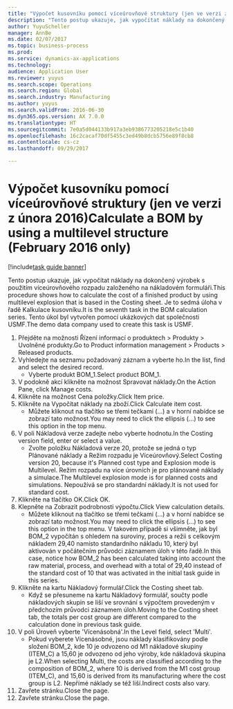 ```yaml
--- 
title: "Výpočet kusovníku pomocí víceúrovňové struktury (jen ve verzi z února 2016)"
description: "Tento postup ukazuje, jak vypočítat náklady na dokončený výrobek s použitím víceúrovňového rozpadu založeného na nákladovém formuláři."
author: YuyuScheller
manager: AnnBe
ms.date: 02/07/2017
ms.topic: business-process
ms.prod: 
ms.service: dynamics-ax-applications
ms.technology: 
audience: Application User
ms.reviewer: yuyus
ms.search.scope: Operations
ms.search.region: Global
ms.search.industry: Manufacturing
ms.author: yuyus
ms.search.validFrom: 2016-06-30
ms.dyn365.ops.version: AX 7.0.0
ms.translationtype: HT
ms.sourcegitcommit: 7e0a5d044133b917a3eb9386773205218e5c1b40
ms.openlocfilehash: 16c2cacaf70df5455c3ed49b8dcb5756e89f8cb8
ms.contentlocale: cs-cz
ms.lasthandoff: 09/29/2017

---
```

# <a name="calculate-a-bom-by-using-a-multilevel-structure-february-2016-only"></a><span data-ttu-id="1caab-103">Výpočet kusovníku pomocí víceúrovňové struktury (jen ve verzi z února 2016)</span><span class="sxs-lookup"><span data-stu-id="1caab-103">Calculate a BOM by using a multilevel structure (February 2016 only)</span></span>

[!include[task guide banner](../../includes/task-guide-banner.md)]

<span data-ttu-id="1caab-104">Tento postup ukazuje, jak vypočítat náklady na dokončený výrobek s použitím víceúrovňového rozpadu založeného na nákladovém formuláři.</span><span class="sxs-lookup"><span data-stu-id="1caab-104">This procedure shows how to calculate the cost of a finished product by using multilevel explosion that is based in the Costing sheet.</span></span> <span data-ttu-id="1caab-105">Je to sedmá úloha v řadě Kalkulace kusovníku.</span><span class="sxs-lookup"><span data-stu-id="1caab-105">It is the seventh task in the BOM calculation series.</span></span> <span data-ttu-id="1caab-106">Tento úkol byl vytvořen pomocí ukázkových dat společnosti USMF.</span><span class="sxs-lookup"><span data-stu-id="1caab-106">The demo data company used to create this task is USMF.</span></span>

1. <span data-ttu-id="1caab-107">Přejděte na možnosti Řízení informací o produktech > Produkty > Uvolněné produkty.</span><span class="sxs-lookup"><span data-stu-id="1caab-107">Go to Product information management > Products > Released products.</span></span>
2. <span data-ttu-id="1caab-108">Vyhledejte na seznamu požadovaný záznam a vyberte ho.</span><span class="sxs-lookup"><span data-stu-id="1caab-108">In the list, find and select the desired record.</span></span>
    * <span data-ttu-id="1caab-109">Vyberte produkt BOM_1.</span><span class="sxs-lookup"><span data-stu-id="1caab-109">Select product BOM_1.</span></span>  
3. <span data-ttu-id="1caab-110">V podokně akcí klikněte na možnost Spravovat náklady.</span><span class="sxs-lookup"><span data-stu-id="1caab-110">On the Action Pane, click Manage costs.</span></span>
4. <span data-ttu-id="1caab-111">Klikněte na možnost Cena položky.</span><span class="sxs-lookup"><span data-stu-id="1caab-111">Click Item price.</span></span>
5. <span data-ttu-id="1caab-112">Klikněte na Vypočítat náklady na zboží.</span><span class="sxs-lookup"><span data-stu-id="1caab-112">Click Calculate item cost.</span></span>
    * <span data-ttu-id="1caab-113">Můžete kliknout na tlačítko se třemi tečkami (...) a v horní nabídce se zobrazí tato možnost.</span><span class="sxs-lookup"><span data-stu-id="1caab-113">You may need to click the ellipsis (...) to see this option in the top menu.</span></span>  
6. <span data-ttu-id="1caab-114">V poli Nákladová verze zadejte nebo vyberte hodnotu.</span><span class="sxs-lookup"><span data-stu-id="1caab-114">In the Costing version field, enter or select a value.</span></span>
    * <span data-ttu-id="1caab-115">Zvolte položku Nákladová verze 20, protože se jedná o typ Plánované náklady a Režim rozpadu je Víceúrovňový.</span><span class="sxs-lookup"><span data-stu-id="1caab-115">Select Costing version 20, because it's Planned cost type and Explosion mode is Multilevel.</span></span>   <span data-ttu-id="1caab-116">Režim rozpadu na více úrovních je pro plánované náklady a simulace.</span><span class="sxs-lookup"><span data-stu-id="1caab-116">The Multilevel explosion mode is for planned costs and simulations.</span></span> <span data-ttu-id="1caab-117">Nepoužívá se pro standardní náklady.</span><span class="sxs-lookup"><span data-stu-id="1caab-117">It is not used for standard cost.</span></span>  
7. <span data-ttu-id="1caab-118">Klikněte na tlačítko OK.</span><span class="sxs-lookup"><span data-stu-id="1caab-118">Click OK.</span></span>
8. <span data-ttu-id="1caab-119">Klepněte na Zobrazit podrobnosti výpočtu.</span><span class="sxs-lookup"><span data-stu-id="1caab-119">Click View calculation details.</span></span>
    * <span data-ttu-id="1caab-120">Můžete kliknout na tlačítko se třemi tečkami (...) a v horní nabídce se zobrazí tato možnost.</span><span class="sxs-lookup"><span data-stu-id="1caab-120">You may need to click the ellipsis (...) to see this option in the top menu.</span></span>  <span data-ttu-id="1caab-121">V takovém případě si všimněte, jak byl BOM_2 vypočítán s ohledem na suroviny, proces a režii s celkovým nákladem 29,40 namísto standardního nákladu 10, který byl aktivován v počátečním průvodci záznamem úloh v této řadě.</span><span class="sxs-lookup"><span data-stu-id="1caab-121">In this case, notice how BOM_2 has been calculated taking into account the raw material, process, and overhead with a total of 29,40 instead of the standard cost of 10 that was activated in the initial task guide in this series.</span></span>  
9. <span data-ttu-id="1caab-122">Klikněte na kartu Nákladový formulář.</span><span class="sxs-lookup"><span data-stu-id="1caab-122">Click the Costing sheet tab.</span></span>
    * <span data-ttu-id="1caab-123">Když se přesuneme na kartu Nákladový formulář, součty podle nákladových skupin se liší ve srovnání s výpočtem provedeným v předchozím průvodci záznamem úloh.</span><span class="sxs-lookup"><span data-stu-id="1caab-123">Moving to the Costing sheet tab, the totals per cost group are different compared to the calculation done in previous task guide.</span></span>  
10. <span data-ttu-id="1caab-124">V poli Úroveň vyberte 'Vícenásobná'.</span><span class="sxs-lookup"><span data-stu-id="1caab-124">In the Level field, select 'Multi'.</span></span>
    * <span data-ttu-id="1caab-125">Pokud vyberete Vícenásobné, jsou náklady klasifikovány podle složení BOM_2, kde 10 je odvozeno od M1 nákladové skupiny (ITEM_C) a 15,60 je odvozeno od jeho výroby, kde nákladová skupina je L2.</span><span class="sxs-lookup"><span data-stu-id="1caab-125">When selecting Multi, the costs are classified according to the composition of BOM_2, where 10 is derived from the M1 cost group (ITEM_C), and 15,60 is derived from its manufacturing where the cost group is L2.</span></span> <span data-ttu-id="1caab-126">Nepřímé náklady se též liší.</span><span class="sxs-lookup"><span data-stu-id="1caab-126">Indirect costs also vary.</span></span>  
11. <span data-ttu-id="1caab-127">Zavřete stránku.</span><span class="sxs-lookup"><span data-stu-id="1caab-127">Close the page.</span></span>
12. <span data-ttu-id="1caab-128">Zavřete stránku.</span><span class="sxs-lookup"><span data-stu-id="1caab-128">Close the page.</span></span>


